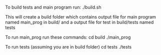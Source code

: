 To build tests and main program run:
./build.sh

This will create a build folder which contains output file for main program named main_prog in build/
and a output file for test in build/tests named tests

To run main_prog run these commands:
cd build
./main_prog <filePath>

To run tests (assuming you are in build folder)
cd tests
./tests
